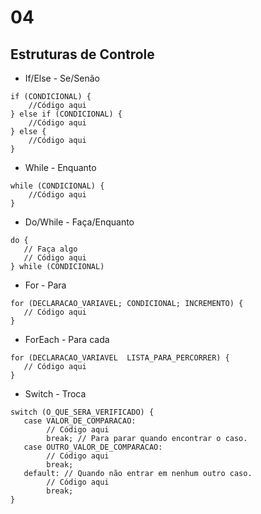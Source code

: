 # 04

## Estruturas de Controle

- If/Else - Se/Senão
```
if (CONDICIONAL) {
    //Código aqui
} else if (CONDICIONAL) {
    //Código aqui
} else {
    //Código aqui
}
```
- While - Enquanto
```
while (CONDICIONAL) {
    //Código aqui
}
```
- Do/While - Faça/Enquanto
```
do {
   // Faça algo
   // Código aqui
} while (CONDICIONAL)
```
- For - Para
```
for (DECLARACAO_VARIAVEL; CONDICIONAL; INCREMENTO) {
   // Código aqui
}
```
- ForEach - Para cada
```
for (DECLARACAO_VARIAVEL  LISTA_PARA_PERCORRER) {
   // Código aqui
}
```
- Switch - Troca
```
switch (O_QUE_SERA_VERIFICADO) {
   case VALOR_DE_COMPARACAO:
        // Código aqui
        break; // Para parar quando encontrar o caso.
   case OUTRO_VALOR_DE_COMPARACAO:
        // Código aqui
        break;
   default: // Quando não entrar em nenhum outro caso.
        // Código aqui
        break;
}
```